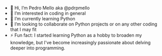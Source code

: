 - 👋 Hi, I’m Pedro Mello aka @pdrpmello
- 👀 I’m interested in coding in general
- 🌱 I’m currently learning Python
- 💞️ I’m looking to collaborate on Python projects or on any other coding that I may fit
- ⚡ Fun fact: I started learning Python as a hobby to broaden my knowledge, but I've become increasingly passionate about delving deeper into programming.

<!---
pdrpmello/pdrpmello is a ✨ special ✨ repository because its `README.md` (this file) appears on your GitHub profile.
You can click the Preview link to take a look at your changes.
--->
